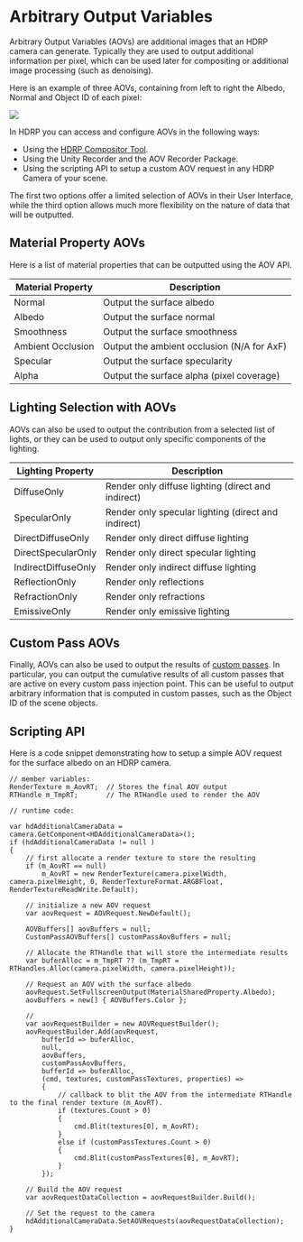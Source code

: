 # Arbitrary Output Variables

Arbitrary Output Variables (AOVs) are additional images that an HDRP camera can generate. Typically they are used to output additional information per pixel, which can be used later for compositing or additional image processing (such as denoising).

Here is an example of three AOVs, containing from left to right the Albedo, Normal and Object ID of each pixel:

![](Images/aov_example.png)

In HDRP you can access and configure AOVs in the following ways:
- Using the [HDRP Compositor Tool](Compositor-Main).
- Using the Unity Recorder and the AOV Recorder Package.
- Using the scripting API to setup a custom AOV request in any HDRP Camera of your scene.

The first two options offer a limited selection of AOVs in their User Interface, while the third option allows much more flexibility on the nature of data that will be outputted.

## Material Property AOVs
Here is a list of material properties that can be outputted using the AOV API.

| Material Property | Description               |
|-------------------|---------------------------|
| Normal            | Output the surface albedo |
| Albedo            | Output the surface normal |
| Smoothness        | Output the surface smoothness |
| Ambient Occlusion | Output the ambient occlusion (N/A for AxF) |
| Specular          | Output the surface specularity |
| Alpha             | Output the surface alpha (pixel coverage) |

## Lighting Selection with AOVs
AOVs can also be used to output the contribution from a selected list of lights, or they can be used to output only specific components of the lighting.

| Lighting Property | Description               |
|-------------------|---------------------------|
| DiffuseOnly        | Render only diffuse lighting (direct and indirect) |
| SpecularOnly       | Render only specular lighting (direct and indirect) |
| DirectDiffuseOnly  | Render only direct diffuse lighting |
| DirectSpecularOnly  | Render only direct specular lighting |
| IndirectDiffuseOnly  | Render only indirect diffuse lighting |
| ReflectionOnly  | Render only reflections |
| RefractionOnly  | Render only refractions |
| EmissiveOnly  | Render only emissive lighting |

## Custom Pass AOVs
Finally, AOVs can also be used to output the results of [custom passes](Custom-Pass). In particular, you can output the cumulative results of all custom passes that are active on every custom pass injection point. This can be useful to output arbitrary information that is computed in custom passes, such as the Object ID of the scene objects.

## Scripting API
Here is a code snippet demonstrating how to setup a simple AOV request for the surface albedo on an HDRP camera.
```
// member variables:
RenderTexture m_AovRT;  // Stores the final AOV output
RTHandle m_TmpRT;       // The RTHandle used to render the AOV
```


```
// runtime code:

var hdAdditionalCameraData = camera.GetComponent<HDAdditionalCameraData>();
if (hdAdditionalCameraData != null )
{
    // first allocate a render texture to store the resulting
    if (m_AovRT == null)
        m_AovRT = new RenderTexture(camera.pixelWidth, camera.pixelHeight, 0, RenderTextureFormat.ARGBFloat, RenderTextureReadWrite.Default);

    // initialize a new AOV request
    var aovRequest = AOVRequest.NewDefault();

    AOVBuffers[] aovBuffers = null;
    CustomPassAOVBuffers[] customPassAovBuffers = null;

    // Allocate the RTHandle that will store the intermediate results
    var buferAlloc = m_TmpRT ?? (m_TmpRT = RTHandles.Alloc(camera.pixelWidth, camera.pixelHeight));
    
    // Request an AOV with the surface albedo
    aovRequest.SetFullscreenOutput(MaterialSharedProperty.Albedo);
    aovBuffers = new[] { AOVBuffers.Color };

    // 
    var aovRequestBuilder = new AOVRequestBuilder();
    aovRequestBuilder.Add(aovRequest,
        bufferId => buferAlloc,
        null,
        aovBuffers,
        customPassAovBuffers,
        bufferId => buferAlloc,
        (cmd, textures, customPassTextures, properties) =>
        {
            // callback to blit the AOV from the intermediate RTHandle to the final render texture (m_AovRT). 
            if (textures.Count > 0)
            {
                cmd.Blit(textures[0], m_AovRT);
            }
            else if (customPassTextures.Count > 0)
            {
                cmd.Blit(customPassTextures[0], m_AovRT);
            }
        });

    // Build the AOV request
    var aovRequestDataCollection = aovRequestBuilder.Build(); 

    // Set the request to the camera
    hdAdditionalCameraData.SetAOVRequests(aovRequestDataCollection);
}
```